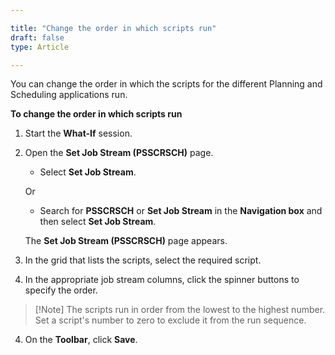 ```yaml
---

title: "Change the order in which scripts run"
draft: false
type: Article

---
```


You can change the order in which the scripts for the different Planning and Scheduling applications run.

**To change the order in which scripts run**

1. Start the **What-If** session.

2. Open the **Set Job Stream (PSSCRSCH)** page.

    - Select **Set Job Stream**.

    Or

    - Search for **PSSCRSCH** or **Set Job Stream** in the **Navigation box** and then select **Set Job Stream**.  

    The **Set Job Stream (PSSCRSCH)** page appears.

3. In the grid that lists the scripts, select the required script.

4. In the appropriate job stream columns, click the spinner buttons to specify the order.

> [!Note] The scripts run in order from the lowest to the highest number. Set a script's number to zero to exclude it from the run sequence.

4. On the **Toolbar**, click **Save**.

​

